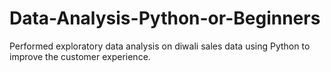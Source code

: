 # Data-Analysis-Python-or-Beginners
Performed exploratory data analysis on diwali sales data using Python to improve the customer experience.
